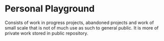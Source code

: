 # Personal Playground

Consists of work in progress projects, abandoned projects and work of small scale that is not of much use as such to general public. It is more of private work stored in public repository.
